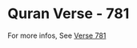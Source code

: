 # Quran Verse - 781 

For more infos, See [Verse 781](https://www.quranbookk.com/quran/search?q=781)